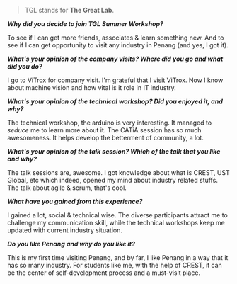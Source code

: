 > TGL stands for **The Great Lab**. 

***Why did you decide to join TGL Summer Workshop?***

To see if I can get more friends, associates & learn something new. And to see if I can get opportunity to visit any industry in Penang (and yes, I got it).

***What's your opinion of the company visits? Where did you go and what did you do?***

I go to ViTrox for company visit. I'm grateful that I visit ViTrox. Now I know about machine vision and how vital is it role in IT industry.

***What's your opinion of the technical workshop? Did you enjoyed it, and why?***

The technical workshop, the arduino is very interesting. It managed to *seduce* me to learn more about it. The CATiA session has so much awesomeness. It helps develop the betterment of community, a lot.

***What's your opinion of the talk session? Which of the talk that you like and why?***

The talk sessions are, awesome. I got knowledge about what is CREST, UST Global, etc which indeed, opened my mind about industry related stuffs. The talk about agile & scrum, that's cool. 

***What have you gained from this experience?***

I gained a lot, social & technical wise. The diverse participants attract me to challenge my communication skill, while the technical workshops keep me updated with current industry situation.

***Do you like Penang and why do you like it?***

This is my first time visiting Penang, and by far, I like Penang in a way that it has so many industry. For students like me, with the help of CREST, it can be the center of self-development process and a must-visit place. 